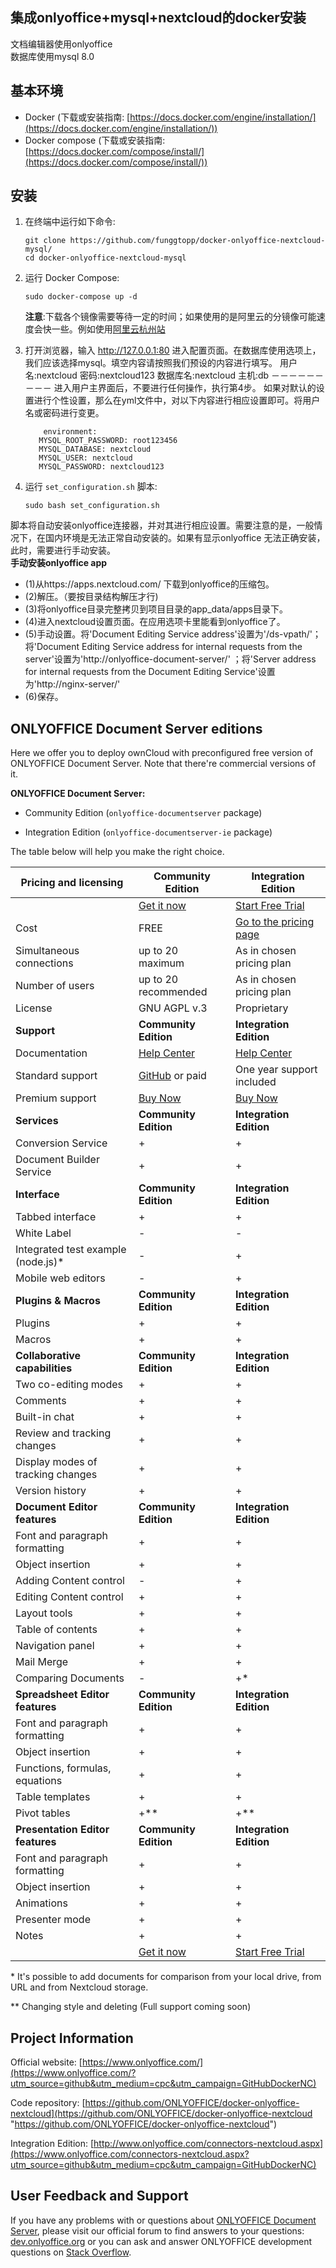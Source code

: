 ## 集成onlyoffice+mysql+nextcloud的docker安装

文档编辑器使用onlyoffice</br>
数据库使用mysql 8.0


## 基本环境

* Docker (下载或安装指南: [https://docs.docker.com/engine/installation/](https://docs.docker.com/engine/installation/))
* Docker compose (下载或安装指南: [https://docs.docker.com/compose/install/](https://docs.docker.com/compose/install/))


## 安装

1. 在终端中运行如下命令:

    ```
    git clone https://github.com/funggtopp/docker-onlyoffice-nextcloud-mysql/
    cd docker-onlyoffice-nextcloud-mysql
    ```

2. 运行 Docker Compose:

   
    ```
    sudo docker-compose up -d
    ```

    **注意**:下载各个镜像需要等待一定的时间；如果使用的是阿里云的分镜像可能速度会快一些。例如使用[阿里云杭州站](https://cr.console.aliyun.com/cn-hangzhou/instances/mirrors)

3. 打开浏览器，输入 http://127.0.0.1:80 进入配置页面。在数据库使用选项上，我们应该选择mysql。填空内容请按照我们预设的内容进行填写。
   用户名:nextcloud
   密码:nextcloud123
   数据库名:nextcloud
   主机:db
   －－－－－－－－－
   进入用户主界面后，不要进行任何操作，执行第4步。
   如果对默认的设置进行个性设置，那么在yml文件中，对以下内容进行相应设置即可。将用户名或密码进行变更。
   ```
       environment:
      MYSQL_ROOT_PASSWORD: root123456
      MYSQL_DATABASE: nextcloud
      MYSQL_USER: nextcloud
      MYSQL_PASSWORD: nextcloud123
   ```

4. 运行 `set_configuration.sh` 脚本:

   
    ```
    sudo bash set_configuration.sh
    ```

  脚本将自动安装onlyoffice连接器，并对其进行相应设置。需要注意的是，一般情况下，在国内环境是无法正常自动安装的。如果有显示onlyoffice 无法正确安装，此时，需要进行手动安装。<br>
  <B>手动安装onlyoffice app</B>
  * (1)从https://apps.nextcloud.com/ 下载到onlyoffice的压缩包。
  * (2)解压。（要按目录结构解压才行)
  * (3)将onlyoffice目录完整拷贝到项目目录的app_data/apps目录下。
  * (4)进入nextcloud设置页面。在应用选项卡里能看到onlyoffice了。
  * (5)手动设置。将'Document Editing Service address'设置为'/ds-vpath/'；将'Document Editing Service address for internal requests from the server'设置为'http://onlyoffice-document-server/' ；将'Server address for internal requests from the Document Editing Service'设置为'http://nginx-server/'
  * (6)保存。


## ONLYOFFICE Document Server editions

 Here we offer you to deploy ownCloud with preconfigured free version of ONLYOFFICE Document Server. Note that there're commercial versions of it. 

**ONLYOFFICE Document Server:**

* Community Edition (`onlyoffice-documentserver` package)

* Integration Edition (`onlyoffice-documentserver-ie` package)

The table below will help you make the right choice.

| Pricing and licensing | Community Edition | Integration Edition |
| ------------- | ------------- | ------------- |
| | [Get it now](https://www.onlyoffice.com/download.aspx?utm_source=github&utm_medium=cpc&utm_campaign=GitHubDockerNC)  | [Start Free Trial](https://www.onlyoffice.com/connectors-request.aspx?utm_source=github&utm_medium=cpc&utm_campaign=GitHubDockerNC)  |
| Cost  | FREE  | [Go to the pricing page](https://www.onlyoffice.com/integration-edition-prices.aspx?utm_source=github&utm_medium=cpc&utm_campaign=GitHubDockerNC)  |
| Simultaneous connections | up to 20 maximum  | As in chosen pricing plan |
| Number of users | up to 20 recommended | As in chosen pricing plan |
| License | GNU AGPL v.3 | Proprietary |
| **Support** | **Community Edition** | **Integration Edition** | 
| Documentation | [Help Center](https://helpcenter.onlyoffice.com/server/docker/opensource/index.aspx) | [Help Center](https://helpcenter.onlyoffice.com/server/integration-edition/index.aspx) |
| Standard support | [GitHub](https://github.com/ONLYOFFICE/DocumentServer/issues) or paid | One year support included |
| Premium support | [Buy Now](https://www.onlyoffice.com/support.aspx?utm_source=github&utm_medium=cpc&utm_campaign=GitHubDockerNC) | [Buy Now](https://www.onlyoffice.com/support.aspx?utm_source=github&utm_medium=cpc&utm_campaign=GitHubDockerNC) |
| **Services** | **Community Edition** | **Integration Edition** |
| Conversion Service                | + | + |
| Document Builder Service          | + | + |
| **Interface** | **Community Edition** | **Integration Edition** |
| Tabbed interface                       | + | + |
| White Label                            | - | - |
| Integrated test example (node.js)*     | - | + |
| Mobile web editors | - | + |
| **Plugins & Macros** | **Community Edition** | **Integration Edition** |
| Plugins                           | + | + |
| Macros                            | + | + |
| **Collaborative capabilities** | **Community Edition** | **Integration Edition** |
| Two co-editing modes              | + | + |
| Comments                          | + | + |
| Built-in chat                     | + | + |
| Review and tracking changes       | + | + |
| Display modes of tracking changes | + | + |
| Version history                   | + | + |
| **Document Editor features** | **Community Edition** | **Integration Edition** |
| Font and paragraph formatting   | + | + |
| Object insertion                | + | + |
| Adding Content control          | - | + | 
| Editing Content control         | + | + | 
| Layout tools                    | + | + |
| Table of contents               | + | + |
| Navigation panel                | + | + |
| Mail Merge                      | + | + |
| Comparing Documents             | - | +* |
| **Spreadsheet Editor features** | **Community Edition** | **Integration Edition** |
| Font and paragraph formatting   | + | + |
| Object insertion                | + | + |
| Functions, formulas, equations  | + | + |
| Table templates                 | + | + |
| Pivot tables                    | +** | +** |
| **Presentation Editor features** | **Community Edition** | **Integration Edition** |
| Font and paragraph formatting   | + | + |
| Object insertion                | + | + |
| Animations                      | + | + |
| Presenter mode                  | + | + |
| Notes                           | + | + |
| | [Get it now](https://www.onlyoffice.com/download.aspx?utm_source=github&utm_medium=cpc&utm_campaign=GitHubDockerNC)  | [Start Free Trial](https://www.onlyoffice.com/connectors-request.aspx?utm_source=github&utm_medium=cpc&utm_campaign=GitHubDockerNC)  |

\*  It's possible to add documents for comparison from your local drive, from URL and from Nextcloud storage.

\** Changing style and deleting (Full support coming soon)


## Project Information

Official website: [https://www.onlyoffice.com/](https://www.onlyoffice.com/?utm_source=github&utm_medium=cpc&utm_campaign=GitHubDockerNC)

Code repository: [https://github.com/ONLYOFFICE/docker-onlyoffice-nextcloud](https://github.com/ONLYOFFICE/docker-onlyoffice-nextcloud "https://github.com/ONLYOFFICE/docker-onlyoffice-nextcloud")

Integration Edition: [http://www.onlyoffice.com/connectors-nextcloud.aspx](https://www.onlyoffice.com/connectors-nextcloud.aspx?utm_source=github&utm_medium=cpc&utm_campaign=GitHubDockerNC)


## User Feedback and Support

If you have any problems with or questions about [ONLYOFFICE Document Server][2], please visit our official forum to find answers to your questions: [dev.onlyoffice.org][1] or you can ask and answer ONLYOFFICE development questions on [Stack Overflow][3].

[1]: http://dev.onlyoffice.org
[2]: https://github.com/ONLYOFFICE/DocumentServer
[3]: http://stackoverflow.com/questions/tagged/onlyoffice
